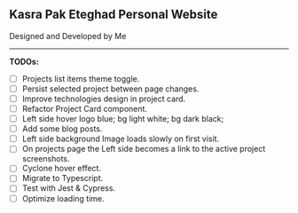 ## Kasra Pak Eteghad Personal Website

Designed and Developed by Me

---

**TODOs:**

- [ ] Projects list items theme toggle.
- [ ] Persist selected project between page changes.
- [ ] Improve technologies design in project card.
- [ ] Refactor Project Card component.
- [ ] Left side hover logo blue; bg light white; bg dark black;
- [ ] Add some blog posts.
- [ ] Left side background Image loads slowly on first visit.
- [ ] On projects page the Left side becomes a link to the active project screenshots.
- [ ] Cyclone hover effect.
- [ ] Migrate to Typescript.
- [ ] Test with Jest & Cypress.
- [ ] Optimize loading time.
